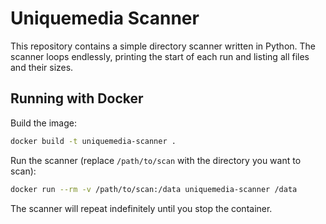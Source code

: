 # Uniquemedia Scanner

This repository contains a simple directory scanner written in Python. The
scanner loops endlessly, printing the start of each run and listing all files
and their sizes.

## Running with Docker

Build the image:

```bash
docker build -t uniquemedia-scanner .
```

Run the scanner (replace `/path/to/scan` with the directory you want to
scan):

```bash
docker run --rm -v /path/to/scan:/data uniquemedia-scanner /data
```

The scanner will repeat indefinitely until you stop the container.
